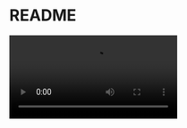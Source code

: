 # README



<video src="C:\Users\lyh45\Desktop\final-pjt\(20_1125)4기_서울_2반_종합PJT_이동희이홍덕.mp4"></video>